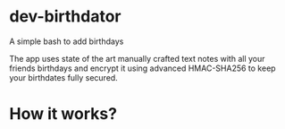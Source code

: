 # dev-birthdator
A simple bash to add birthdays

The app uses state of the art manually crafted text notes with all your friends birthdays and encrypt it using advanced HMAC-SHA256 to keep your
birthdates fully secured. 

# How it works?
